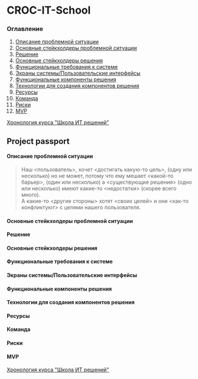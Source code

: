 # CROC-IT-School

### Оглавление
1. [Описание проблемной ситуации](#описание-проблемной-ситуации)
2. [Основные стейкхолдеры проблемной ситуации](#основные-стейкхолдеры-проблемной-ситуации)
3. [Решение](#решение)
4. [Основные стейкхолдеры решения](#основные-стейкхолдеры-решения)
5. [Функциональные требования к системе](#функциональные-требования-к-системе)
6. [Экраны системы/Пользовательские интерфейсы](#экраны-системыпользовательские-интерфейсы)
7. [Функциональные компоненты решения](#функциональные-компоненты-решения)
8. [Технологии для создания компонентов решения](#технологии-для-создания-компонентов-решения)
9. [Ресурсы](#ресурсы)
10. [Команда](#команда)
11. [Риски](#риски)
12. [MVP](#mvp)

[Хронология курса "Школа ИТ решений"](CROC_Chronology.md)

## Project passport

#### Описание проблемной ситуации
> Наш <пользователь>,
хочет <достигать какую-то цель>, (одну или несколько)
но не может, потому что ему мешает <какой-то барьер>, 
(один или несколько)
а <существующие решения> (одно или несколько)
имеют какие-то <недостатки> (скорее всего много).  
А какие-то <другие стороны>
хотят <своих целей>
и они <как-то конфликтуют> с целями нашего пользователя.   

#### Основные стейкхолдеры проблемной ситуации
#### Решение
#### Основные стейкхолдеры решения
#### Функциональные требования к системе
#### Экраны системы/Пользовательские интерфейсы
#### Функциональные компоненты решения
#### Технологии для создания компонентов решения
#### Ресурсы
#### Команда
#### Риски
#### MVP



[Хронология курса "Школа ИТ решений"](CROC_Chronology.md)